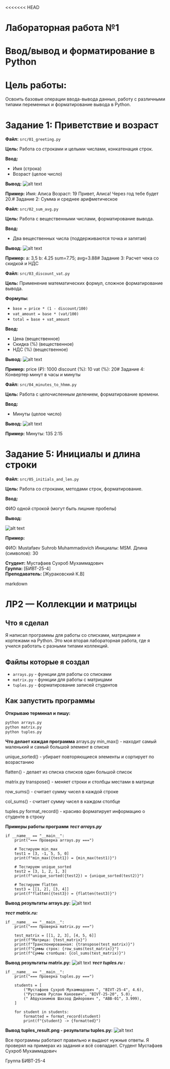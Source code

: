 <<<<<<< HEAD
# Лабораторная работа №1
# Ввод/вывод и форматирование в Python

# Цель работы:
Освоить базовые операции ввода-вывода данных, работу с различными типами переменных и форматирование вывода в Python.

# Задание 1: Приветствие и возраст

**Файл:** `src/01_greeting.py`  

**Цель:** Работа со строками и целыми числами, конкатенация строк.

**Ввод:**
- Имя (строка)
- Возраст (целое число)

**Вывод:**
![alt text](images/lab01/imag01.png)

**Пример:**
Имя: Алиса
Возраст: 19
Привет, Алиса! Через год тебе будет 20.# Задание 2: Сумма и среднее арифметическое

**Файл:** `src/02_sum_avg.py`  

**Цель:** Работа с вещественными числами, форматирование вывода.

**Ввод:**
- Два вещественных числа (поддерживаются точка и запятая)

**Вывод:**
![alt text](images/lab01/imag02.png)

**Пример:**
a: 3,5
b: 4.25
sum=7.75; avg=3.88#   Задание 3: Расчет чека со скидкой и НДС

**Файл:** `src/03_discount_vat.py`  

**Цель:** Применение математических формул, сложное форматирование вывода.

**Формулы:**
- `base = price * (1 - discount/100)`
- `vat_amount = base * (vat/100)`
- `total = base + vat_amount`

**Ввод:**
- Цена (вещественное)
- Скидка (%) (вещественное)
- НДС (%) (вещественное)

**Вывод:**
![alt text](images/lab01/imag03.png)

**Пример:**
price (₽): 1000
discount (%): 10
vat (%): 20#   Задание 4: Конвертер минут в часы и минуты

**Файл:** `src/04_minutes_to_hhmm.py`  

**Цель:** Работа с целочисленным делением, форматирование времени.

**Ввод:**
- Минуты (целое число)

**Вывод:**
![alt text](images/lab01/imag04.png)

**Пример:**
Минуты: 135
2:15

#   Задание 5: Инициалы и длина строки


**Файл:** `src/05_initials_and_len.py`
 
**Цель:** Работа со строками, методами строк, форматирование.

**Ввод:**

 ФИО одной строкой (могут быть лишние пробелы)

**Вывод:**

![alt text](images/lab01/imag05.png)


**Пример:**

ФИО: Mustafaev Suhrob Muhammadovich
Инициалы: MSM.
Длина (символов): 30

**Студент:** Мустафаев Сухроб Мухаммадович  
**Группа:** [БИВТ-25-4]  
**Преподаватель:** [Жураковский К.В]

markdown
# ЛР2 — Коллекции и матрицы

## Что я сделал

Я написал программы для работы со списками, матрицами и кортежами на Python. Это моя вторая лабораторная работа, где я учился работать с разными типами коллекций.

## Файлы которые я создал

- `arrays.py` - функции для работы со списками
- `matrix.py` - функции для работы с матрицами  
- `tuples.py` - форматирование записей студентов


## Как запустить программы

**Открываю терминал и пишу:**
```bash
python arrays.py
python matrix.py  
python tuples.py

```

**Что делает каждая программа**
arrays.py
min_max() - находит самый маленький и самый большой элемент в списке

unique_sorted() - убирает повторяющиеся элементы и сортирует по возрастанию

flatten() - делает из списка списков один большой список

matrix.py
transpose() - меняет строки и столбцы местами в матрице

row_sums() - считает сумму чисел в каждой строке

col_sums() - считает сумму чисел в каждом столбце

tuples.py
format_record() - красиво форматирует информацию о студенте в строку

**Примеры работы программ**
***тест arrays.py***
```
if __name__ == "__main__":
    print("=== Проверка arrays.py ===")
    
    # Тестируем min_max
    test1 = [3, -1, 5, 5, 0]
    print(f"min_max({test1}) = {min_max(test1)}")
    
    # Тестируем unique_sorted
    test2 = [3, 1, 2, 1, 3]
    print(f"unique_sorted({test2}) = {unique_sorted(test2)}")
    
    # Тестируем flatten
    test3 = [[1, 2], [3, 4]]
    print(f"flatten({test3}) = {flatten(test3)}")
```
**Вывод**
**результаты arrays.py:**
![alt text](images/lab02/arrays.png)

***тест matrix.ru:***
```
if __name__ == "__main__":
    print("=== Проверка matrix.py ===")
    
    test_matrix = [[1, 2, 3], [4, 5, 6]]
    print(f"Матрица: {test_matrix}")
    print(f"Транспонированная: {transpose(test_matrix)}")
    print(f"Суммы строк: {row_sums(test_matrix)}")
    print(f"Суммы столбцов: {col_sums(test_matrix)}")
```
**Вывод**
**результаты matrix.py:**
![alt text](images/lab02/matrix.png)
***тест tuples.ru :***
```
if __name__ == "__main__":
    print("=== Проверка tuples.py ===")
    
    students = [
        ("Мустафаев Сухроб Мухаммадович ", "BIVT-25-4", 4.6),
        ("Рустамов Руслан Какоевич", "BIVT-25-20", 5.0),
        (" Абдухакимов Шахзод Дийорович ", "ABB-01", 3.999),
    ]
    
    for student in students:
        formatted = format_record(student)
        print(f"{student} -> {formatted}")
```
**Вывод**
**tuples_result.png - результаты tuples.py:**
![alt text](images/lab02/tuples.png)

Все программы работают правильно и выдают нужные ответы. Я проверял на примерах из задания и всё совпадает.
Студент
Мустафаев Сухроб Мухаммадович

Группа
БИВТ-25-4